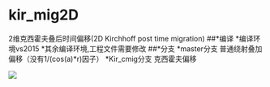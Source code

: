 # kir_mig2D
2维克西霍夫叠后时间偏移(2D Kirchhoff post time migration)
##*编译
	*编译环境vs2015
	*其余编译环境,工程文件需要修改
##*分支
	*master分支 普通绕射叠加偏移（没有1/(cos(a)*r)因子）
	*Kir_cmig分支 克西霍夫偏移
	
![](https://github.com/seancug/kir_mig2D/tree/master/picture/model.jpg) 